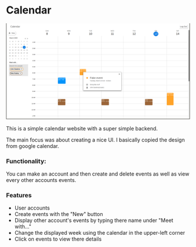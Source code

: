 
# Calendar

![alt text](https://raw.githubusercontent.com/jackdawkins11/calendar/master/img/screenshot.png)

This is a simple calendar website with a super simple backend.

The main focus was about creating a nice UI. I basically copied the design from google calendar.

### Functionality:

You can make an account and then create and delete events as well as view every other accounts events.

### Features

* User accounts
* Create events with the "New" button
* Display other account's events by typing there name under "Meet with..."
* Change the displayed week using the calendar in the upper-left corner
* Click on events to view there details

